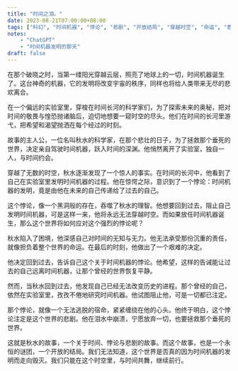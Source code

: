 ```yaml
---
title: "时间之泪。"
date: 2023-08-21T07:00:00+08:00
tags: ["科幻", "时间机器", "悖论", "悲剧", "开放结局", "穿越时空", "命运", "救赎", "ChatGPT"]
notes:
    - "ChatGPT"
    - "时间机器发明的那天"
draft: false
---
```


在那个破晓之时，当第一缕阳光穿越云层，照亮了地球上的一切，时间机器诞生了。这台神奇的机器，它的发明将改变宇宙的秩序，同样也将给人类带来无尽的悲欢离合。

在一个偏远的实验室里，穿梭在时间长河的科学家们，为了探索未来的奥秘，把对时间的敬畏与惶恐抛诸脑后，迫切地想要一窥时空的尽头。他们在时间的长河里游弋，把希望和渴望抛洒在每个经过的时刻。

故事的主人公，一位名叫秋水的科学家，在那个悲壮的日子，为了拯救那个垂死的世界，决定亲自驾驶时间机器，跃入时间的深渊。他悄然离开了实验室，独自一人，与时间约会。

穿越了无数的时空，秋水逐渐发现了一个惊人的事实。在时间的长河中，他看到了自己在实验室里发明时间机器的过程。他在惊愕之际，意识到了一个悖论：时间机器的发明，竟是由他在未来的自己传递给了过去的自己。

这个悖论，像一个黑洞般的存在，吞噬了秋水的理智。他想要回到过去，阻止自己发明时间机器，可是这样一来，他将永远无法穿越时空。而如果放任时间机器诞生，那么这个世界将如何应对这个强烈的悖论呢？

秋水陷入了困境，他深感自己对时间的无知与无力。他无法承受那份沉重的责任，就像担负着整个世界的命运。在最后的时刻，他做出了一个艰难的决定。

他决定回到过去，告诉自己这个关于时间机器的悖论。他希望，这样的告诫能让过去的自己远离时间机器，让那个曾经的世界恢复平静。

然而，当秋水回到过去，他发现自己已经无法改变历史的进程。那个曾经的自己，依然在实验室里，孜孜不倦地研究时间机器。他试图阻止他，可是一切都已注定。

那个悖论，就像一个无法逃脱的宿命，紧紧缠绕在他的心头。他终于明白，这个悖论注定是这个世界的悲剧。他在泪水中崩溃，宁愿放弃一切，也要拯救那个垂死的世界。

这就是秋水的故事，一个关于时间、悖论与悲剧的故事。而这个故事，也是一个永恒的谜团，一个开放的结局。我们无法知道，这个世界是否真的因为时间机器的发明而走向毁灭。我们只能在这个时空里，与时间共舞，继续前行。